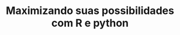---
title: "Maximizando suas possibilidades com R e python"
draft: false
authors: 
  - Bruno 
event: 'SER - International Seminar on Statistics with R'
event_url: http://ser.uff.br/
location: UFF - Niterói/RJ
abstract: ""
summary: "Como podemos aproveitar o melhor de ambos os mundos"
external_link: https://brunolucian.github.io/talk-ser/#/

# Talk start and end times.
#   End time can optionally be hidden by prefixing the line with `#`.
# date: "2020-03-31T09:00:00Z"
# date_end: "2020-03-31T09:45:00Z"
# all_day: false
 
categories:
  - talk
tags:
  - talk
  - R
  - python
featured: yes
image:
  caption: '[Illustration from Raw Pixel](https://www.rawpixel.com/)'
  focal_point: 'center'
  preview_only: no
projects: []
links:
- icon: images
  icon_pack: fas
  name: slides
  url: "https://brunolucian.github.io/talk-ser/#/"
---